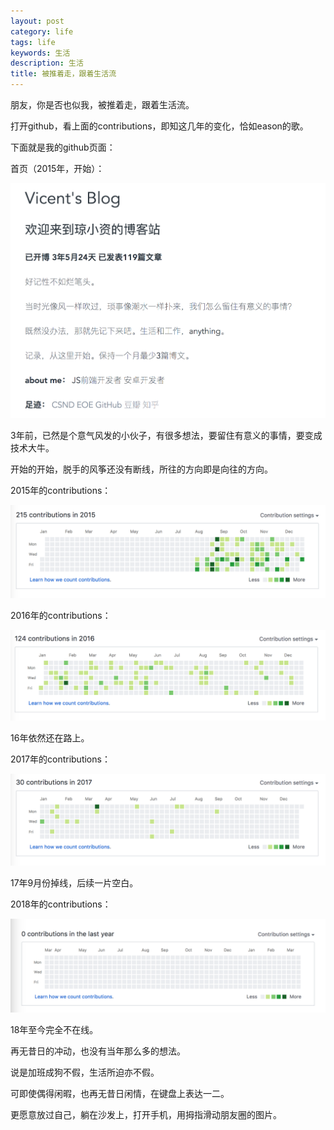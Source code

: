 ```yaml
---
layout: post
category: life
tags: life
keywords: 生活
description: 生活
title: 被推着走，跟着生活流
---
```


朋友，你是否也似我，被推着走，跟着生活流。

打开github，看上面的contributions，即知这几年的变化，恰如eason的歌。

下面就是我的github页面：

首页（2015年，开始）：

![img](/images/github_home.png)

3年前，已然是个意气风发的小伙子，有很多想法，要留住有意义的事情，要变成技术大牛。

开始的开始，脱手的风筝还没有断线，所往的方向即是向往的方向。

2015年的contributions：

![img](/images/github_active_2015.png)

2016年的contributions：

![img](/images/github_active_2016.png)

16年依然还在路上。

2017年的contributions：

![img](/images/github_active_2017.png)

17年9月份掉线，后续一片空白。

2018年的contributions：

![img](/images/github_active_2019.png)

18年至今完全不在线。

再无昔日的冲动，也没有当年那么多的想法。

说是加班成狗不假，生活所迫亦不假。

可即使偶得闲暇，也再无昔日闲情，在键盘上表达一二。

更愿意放过自己，躺在沙发上，打开手机，用拇指滑动朋友圈的图片。



